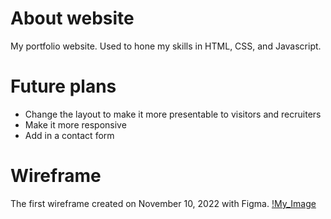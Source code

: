 # About website
My portfolio website. Used to hone my skills in HTML, CSS, and Javascript. 

# Future plans
* Change the layout to make it more presentable to visitors and recruiters
* Make it more responsive
* Add in a contact form 

# Wireframe

The first wireframe created on November 10, 2022 with Figma.
[!My_Image](./images/Wireframe.PNG)
